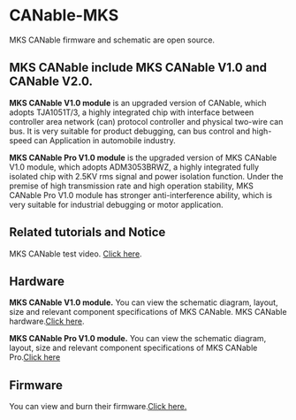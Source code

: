 # CANable-MKS
MKS CANable firmware and schematic are open source.

## MKS CANable include MKS CANable V1.0 and CANable V2.0.
**MKS CANable V1.0 module** is an upgraded version of CANable, which adopts TJA1051T/3, a highly integrated chip with interface between controller area network (can) protocol controller and physical two-wire can bus. It is very suitable for product debugging, can bus control and high-speed can Application in automobile industry.

**MKS CANable Pro V1.0 module** is the upgraded version of MKS CANable V1.0 module, which adopts ADM3053BRWZ, a highly integrated fully isolated chip with 2.5KV rms signal and power isolation function. Under the premise of high transmission rate and high operation stability, MKS CANable Pro V1.0 module has stronger anti-interference ability, which is very suitable for industrial debugging or motor application.

## Related tutorials and Notice
MKS CANable test video. [Click here](https://www.youtube.com/watch?v=6MChPbeG6D0).

## Hardware
**MKS CANable V1.0 module.** You can view the schematic diagram, layout, size and relevant component specifications of MKS CANable.
MKS CANable hardware.[Click here](https://github.com/makerbase-mks/CANable-MKS/tree/main/02_Makerbase%20CANable%20related%20documents/MKS%20CANable%20V1.0%20002).

**MKS CANable Pro V1.0 module.** You can view the schematic diagram, layout, size and relevant component specifications of MKS CANable Pro.[Click here](https://github.com/makerbase-mks/CANable-MKS/tree/main/02_Makerbase%20CANable%20related%20documents/MKS%20CANable%20Pro%20V1.0%20002)

## Firmware
You can view and burn their firmware.[Click here.](https://github.com/makerbase-mks/CANable-MKS/tree/main/03_Makerbase%20CANable%20related%20components)
